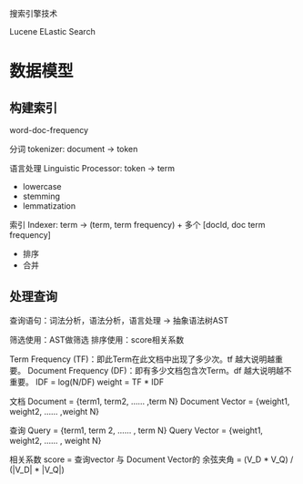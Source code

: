
搜索引擎技术

Lucene
ELastic Search



# 数据模型

## 构建索引
word-doc-frequency

分词 tokenizer: document -> token

语言处理 Linguistic Processor: token -> term
- lowercase
- stemming
- lemmatization

索引 Indexer: term -> (term, term frequency) + 多个 [docId, doc term frequency]
- 排序
- 合并


## 处理查询

查询语句：词法分析，语法分析，语言处理 -> 抽象语法树AST

筛选使用：AST做筛选
排序使用：score相关系数

Term Frequency (TF)：即此Term在此文档中出现了多少次。tf 越大说明越重要。
Document Frequency (DF)：即有多少文档包含次Term。df 越大说明越不重要。
IDF = log(N/DF)
weight = TF * IDF 

文档
Document = {term1, term2, …… ,term N}
Document Vector = {weight1, weight2, …… ,weight N}

查询
Query = {term1, term 2, …… , term N}
Query Vector = {weight1, weight2, …… , weight N}

相关系数
score = 查询vector 与 Document Vector的 余弦夹角 = (V_D * V_Q) / (|V_D| * |V_Q|)



